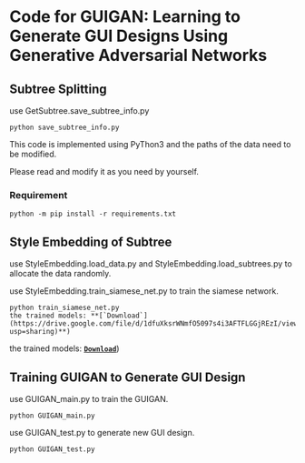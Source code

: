 
# Code for GUIGAN: Learning to Generate GUI Designs Using Generative Adversarial Networks

## Subtree Splitting

use GetSubtree.save_subtree_info.py

```
python save_subtree_info.py
```

This code is implemented using PyThon3 and the paths of the data need to be modified.

Please read and modify it as you need by yourself.

### Requirement

```
python -m pip install -r requirements.txt
```

## Style Embedding of Subtree

use StyleEmbedding.load_data.py and StyleEmbedding.load_subtrees.py to allocate the data randomly.

use StyleEmbedding.train_siamese_net.py to train the siamese network.

```
python train_siamese_net.py
the trained models: **[`Download`](https://drive.google.com/file/d/1dfuXksrWNmfO5097s4i3AFTFLGGjREzI/view?usp=sharing)**)
```

the trained models: **[`Download`](https://drive.google.com/file/d/1ZRS-LEe9ent6LxWgi-EYMnpJsGYoVpEM/view?usp=sharing)**)


## Training GUIGAN to Generate GUI Design

use GUIGAN_main.py to train the GUIGAN.

```
python GUIGAN_main.py
```

use GUIGAN_test.py to generate new GUI design.

```
python GUIGAN_test.py
```
